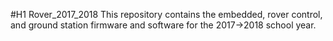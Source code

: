 #H1 Rover_2017_2018
This repository contains the embedded, rover control, and ground station firmware and software for the 2017->2018 school year.
